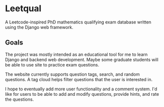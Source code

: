 # Leetqual

A Leetcode-inspired PhD mathematics qualifying exam database written using the Django web framework.

## Goals
The project was mostly intended as an educational tool for me to learn Django and backend web development. Maybe some graduate students will be able to use site to practice exam questions.

The website currently supports question tags, search, and random questions. A tag cloud helps filter questions that the user is interested in.

I hope to eventually add more user functionality and a comment system. I'd like for users to be able to add and modify questions, provide hints, and rate the questions.